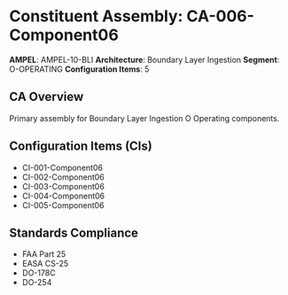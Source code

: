 # Constituent Assembly: CA-006-Component06

**AMPEL**: AMPEL-10-BLI
**Architecture**: Boundary Layer Ingestion
**Segment**: O-OPERATING
**Configuration Items**: 5

## CA Overview
Primary assembly for Boundary Layer Ingestion O Operating components.

## Configuration Items (CIs)
- CI-001-Component06
- CI-002-Component06
- CI-003-Component06
- CI-004-Component06
- CI-005-Component06

## Standards Compliance
- FAA Part 25
- EASA CS-25
- DO-178C
- DO-254
